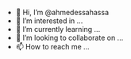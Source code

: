 - 👋 Hi, I’m @ahmedessahassa
- 👀 I’m interested in ...
- 🌱 I’m currently learning ...
- 💞️ I’m looking to collaborate on ...
- 📫 How to reach me ...

<!---
ahmedessahassa/ahmedessahassa is a ✨ special ✨ repository because its `README.md` (this file) appears on your GitHub profile.
You can click the Preview link to take a look at your changes.
--->
